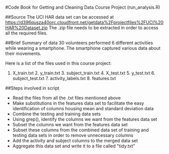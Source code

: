 #Code Book for Getting and Cleaning Data Course Project (run_analysis.R)

##Source
The UCI HAR data set can be accessed at https://d396qusza40orc.cloudfront.net/getdata%2Fprojectfiles%2FUCI%20HAR%20Dataset.zip 
The .zip file needs to be extracted in order to access all the required files.

##Brief Summary of data
30 volunteers performed 6 different activities while wearing a smartphone. The smartphone captured various data about their movements.

Here is a list of the files used in this course project:
1. X_train.txt 2. y_train.txt 3. subject_train.txt 4. X_test.txt 5. y_test.txt 6. subject_test.txt 7. activity_labels.txt 8. features.txt

##Steps involved in script
* Read the files from all the .txt files mentioned above
* Make substitutions in the features data set to facilitate the easy identification of columns housing mean and standard deviation data
* Combine the testing and training data sets
* Using grep(), identify the columns we want from the features data set
* Subset the columns we want from the features data set
* Subset these columns from the combined data set of training and testing data sets in order to remove unnecessary columns
* Add the activity and subject columns to the merged data set
* Aggregate this data set and write it to a file called "tidy.txt"
